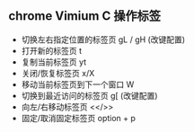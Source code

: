 ## chrome Vimium C 操作标签

- 切换左右指定位置的标签页 gL / gH (改键配置)
- 打开新的标签页 t
- 复制当前标签页 yt
- 关闭/恢复标签页 x/X
- 移动当前标签页到下一个窗口 W
- 切换到最近访问的标签页 g[ (改键配置)
- 向左/右移动标签页 <</>>
- 固定/取消固定标签页 option + p